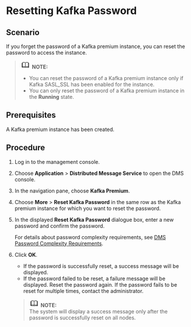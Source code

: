 # Resetting Kafka Password<a name="EN-US_TOPIC_0143117127"></a>

## Scenario<a name="section33628036"></a>

If you forget the password of a Kafka premium instance, you can reset the password to access the instance.

>![](public_sys-resources/icon-note.gif) **NOTE:**   
>-   You can reset the password of a Kafka premium instance only if Kafka SASL\_SSL has been enabled for the instance.  
>-   You can only reset the password of a Kafka premium instance in the  **Running**  state.  

## Prerequisites<a name="section34216874"></a>

A Kafka premium instance has been created.

## Procedure<a name="section12258217288"></a>

1.  Log in to the management console.
2.  Choose  **Application**  \>  **Distributed Message Service**  to open the DMS console.
3.  In the navigation pane, choose  **Kafka Premium**.
4.  Choose  **More**  \>  **Reset Kafka Password**  in the same row as the Kafka premium instance for which you want to reset the password.
5.  In the displayed  **Reset Kafka Password**  dialogue box, enter a new password and confirm the password.

    For details about password complexity requirements, see  [DMS Password Complexity Requirements](dms-password-complexity-requirements.md).

6.  Click  **OK**.

    -   If the password is successfully reset, a success message will be displayed.
    -   If the password failed to be reset, a failure message will be displayed. Reset the password again. If the password fails to be reset for multiple times, contact the administrator.

    >![](public_sys-resources/icon-note.gif) **NOTE:**   
    >The system will display a success message only after the password is successfully reset on all nodes.  


